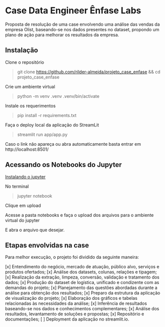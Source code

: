 # Case Data Engineer Ênfase Labs

Proposta de resolução de uma case envolvendo uma análise das vendas da empresa Olist, baseando-se nos dados
presentes no dataset, propondo um plano de ação para melhorar os resultados da empresa.


## Instalação
Clone o repositório
> git clone https://github.com/rilder-almeida/projeto_case_enfase && cd projeto_case_enfase

Crie um ambiente virtual
> python -m venv .venv
> .venv/bin/activate

Instale os requerimentos
> pip install -r requirements.txt

Faça o deploy local da aplicação do StreamLit
> streamlit run app/app.py

Caso o link não apareça ou abra automaticamente basta entrar em http://localhost:8501/

## Acessando os Notebooks do Jupyter
[Instalando o jupyter](https://jupyter.org/install)

No terminal
> jupyter notebook

Clique em upload

Acesse a pasta notebooks e faça o upload dos arquivos para o ambiente virtual do jupyter

E abra o arquivo que desejar.

## Etapas envolvidas na case
Para melhor execução, o projeto foi dividido da seguinte maneira:

[x] Entendimento do negócio, mercado de atuação, público alvo, serviços e produtos ofertados;
[x] Análise dos datasets, colunas, relações e tipagem;
[x] Realização da extração, limpeza, conversão, validação e tratamento dos dados;
[x] Produção do dataset de logística, unificado e condizente com as demandas do projeto;
[x] Planejamento das questões abordadas durante a análise para obtenção dos resultados;
[x] Preparo da estrutura da aplicação de visualização do projeto;
[x] Elaboração dos gráficos e tabelas relacionadas às necessidades da análise;
[x] Inferência de resultados baseando-se nos dados e conhecimentos complementares;
[x] Análise dos resultados, levantamento de soluções e propostas;
[x] Repositório e documentações;
[ ] Deployment da aplicação no streamlit.io.
